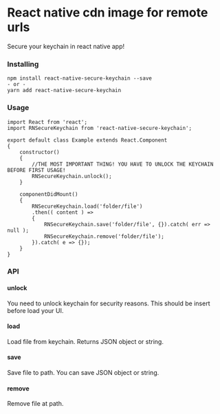 # React native cdn image for remote urls
Secure your keychain in react native app!

### Installing
```
npm install react-native-secure-keychain --save
- or -
yarn add react-native-secure-keychain
```

### Usage
```
import React from 'react';
import RNSecureKeychain from 'react-native-secure-keychain';

export default class Example extends React.Component
{
    constructor()
    {
        //THE MOST IMPORTANT THING! YOU HAVE TO UNLOCK THE KEYCHAIN BEFORE FIRST USAGE!
        RNSecureKeychain.unlock();
    }

    componentDidMount()
    {
        RNSecureKeychain.load('folder/file')
        .then(( content ) =>
		{
            RNSecureKeychain.save('folder/file', {}).catch( err => null );
            RNSecureKeychain.remove('folder/file');
        }).catch( e => {});
    }
}
```
### API

#### unlock
You need to unlock keychain for security reasons. This should be insert before load your UI.
#### load
Load file from keychain. Returns JSON object or string.
#### save
Save file to path. You can save JSON object or string.
#### remove
Remove file at path.